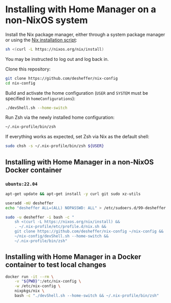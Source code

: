 # Installing with Home Manager on a non-NixOS system

Install the Nix package manager, either through a system package manager or
using the [Nix installation script][nix-download]:

```sh
sh <(curl -L https://nixos.org/nix/install)
```

You may be instructed to log out and log back in.

Clone this repository:

```sh
git clone https://github.com/desheffer/nix-config
cd nix-config
```

Build and activate the home configuration (`USER` and `SYSTEM` must be
specified in `homeConfigurations`):

```sh
./devShell.sh --home-switch
```

Run Zsh via the newly installed home configuration:

```sh
~/.nix-profile/bin/zsh
```

If everything works as expected, set Zsh via Nix as the default shell:

```sh
sudo chsh -s ~/.nix-profile/bin/zsh ${USER}
```

## Installing with Home Manager in a non-NixOS Docker container

### `ubuntu:22.04`

```sh
apt-get update && apt-get install -y curl git sudo xz-utils

useradd -mU desheffer
echo "desheffer ALL=(ALL) NOPASSWD: ALL" > /etc/sudoers.d/99-desheffer

sudo -u desheffer -i bash -c "
    sh <(curl -L https://nixos.org/nix/install) &&
    . ~/.nix-profile/etc/profile.d/nix.sh &&
    git clone https://github.com/desheffer/nix-config ~/nix-config &&
    ~/nix-config/devShell.sh --home-switch &&
    ~/.nix-profile/bin/zsh"
```

## Installing with Home Manager in a Docker container to test local changes

```sh
docker run -it --rm \
    -v "${PWD}":/etc/nix-config \
    -w /etc/nix-config \
    nixpkgs/nix \
    bash -c "./devShell.sh --home-switch && ~/.nix-profile/bin/zsh"
```

[nix-download]: https://nixos.org/download.html
